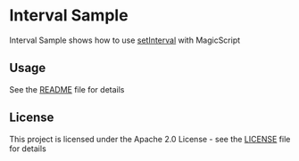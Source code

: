 # Interval Sample

Interval Sample shows how to use [setInterval](https://developer.mozilla.org/en-US/docs/Web/API/WindowOrWorkerGlobalScope/setInterval) with MagicScript

## Usage

See the [README](../README.md) file for details

## License

This project is licensed under the Apache 2.0 License - see the [LICENSE](../LICENSE) file for details
